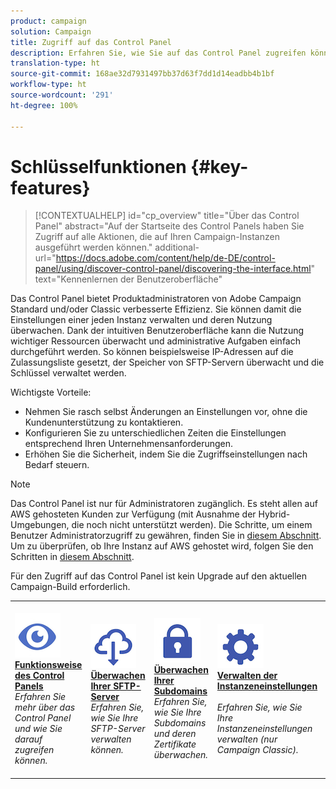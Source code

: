 ```yaml
---
product: campaign
solution: Campaign
title: Zugriff auf das Control Panel
description: Erfahren Sie, wie Sie auf das Control Panel zugreifen können.
translation-type: ht
source-git-commit: 168ae32d7931497bb37d63f7dd1d14eadbb4b1bf
workflow-type: ht
source-wordcount: '291'
ht-degree: 100%

---
```



# Schlüsselfunktionen {#key-features}

>[!CONTEXTUALHELP]
>id="cp_overview"
>title="Über das Control Panel"
>abstract="Auf der Startseite des Control Panels haben Sie Zugriff auf alle Aktionen, die auf Ihren Campaign-Instanzen ausgeführt werden können."
>additional-url="https://docs.adobe.com/content/help/de-DE/control-panel/using/discover-control-panel/discovering-the-interface.html" text="Kennenlernen der Benutzeroberfläche"

Das Control Panel bietet Produktadministratoren von Adobe Campaign Standard und/oder Classic verbesserte Effizienz. Sie können damit die Einstellungen einer jeden Instanz verwalten und deren Nutzung überwachen. Dank der intuitiven Benutzeroberfläche kann die Nutzung wichtiger Ressourcen überwacht und administrative Aufgaben einfach durchgeführt werden. So können beispielsweise IP-Adressen auf die Zulassungsliste gesetzt, der Speicher von SFTP-Servern überwacht und die Schlüssel verwaltet werden.

Wichtigste Vorteile:

* Nehmen Sie rasch selbst Änderungen an Einstellungen vor, ohne die Kundenunterstützung zu kontaktieren.
* Konfigurieren Sie zu unterschiedlichen Zeiten die Einstellungen entsprechend Ihren Unternehmensanforderungen.
* Erhöhen Sie die Sicherheit, indem Sie die Zugriffseinstellungen nach Bedarf steuern.

>[!NOTE]
>Das Control Panel ist nur für Administratoren zugänglich. Es steht allen auf AWS gehosteten Kunden zur Verfügung (mit Ausnahme der Hybrid-Umgebungen, die noch nicht unterstützt werden). Die Schritte, um einem Benutzer Administratorzugriff zu gewähren, finden Sie in [diesem Abschnitt](../../discover/using/managing-permissions.md). Um zu überprüfen, ob Ihre Instanz auf AWS gehostet wird, folgen Sie den Schritten in [diesem Abschnitt](../../faq.md).
>
>Für den Zugriff auf das Control Panel ist kein Upgrade auf den aktuellen Campaign-Build erforderlich.

<table>
<tr>
    <td>
        <a href="../../discover/using/accessing-control-panel.md"><img alt="Bedingungen" src="assets/do-not-localize/discover.png"/></a>
        <div><a href="../../discover/using/accessing-control-panel.md"><strong>Funktionsweise des Control Panels</strong></a></div>
        <em>Erfahren Sie mehr über das Control Panel und wie Sie darauf zugreifen können.</em>
    </td>
    <td>
        <a href="../../sftp/using/about-sftp-management.md"><img alt="Bedingungen" src="assets/do-not-localize/sftp.png"/></a>
        <div><a href="../../sftp/using/about-sftp-management.md"><strong>Überwachen Ihrer SFTP-Server</strong></a></div>
        <em>Erfahren Sie, wie Sie Ihre SFTP-Server verwalten können.</em>
    </td>
    <td>
        <a href="../../subdomains-certificates/using/subdomains-branding.md"><img alt="Bedingungen" src="assets/do-not-localize/subdomains.png"/></a>
        <div><a href="../../subdomains-certificates/using/subdomains-branding.md"><strong>Überwachen Ihrer Subdomains</strong></a></div>
        <em>Erfahren Sie, wie Sie Ihre Subdomains und deren Zertifikate überwachen.</em>
    </td>
    <td>
        <a href="../../instances-settings/using/ip-allow-listing-instance-access.md"><img alt="Bedingungen" src="assets/do-not-localize/instance_settings.png"/></a>
        <div><a href="../../instances-settings/using/ip-allow-listing-instance-access.md"><strong>Verwalten der Instanzeneinstellungen</strong></a></div>
        <br/><em>Erfahren Sie, wie Sie Ihre Instanzeneinstellungen verwalten (nur Campaign Classic).</em>
    </td>
    <td>
        <a href="../../performance-monitoring/using/about-performance-monitoring.md"><img alt="Bedingungen" src="assets/do-not-localize/monitoring-performance.png"/></a>
        <div><a href="../../performance-monitoring/using/about-performance-monitoring.md"><strong>Überwachen der Leistung</strong></a></div>
        <br/><em>Erfahren Sie, wie Sie die Nutzung wichtiger Ressourcen in Ihren Instanzen überwachen.</em>
    </td>
</tr>
</table>
